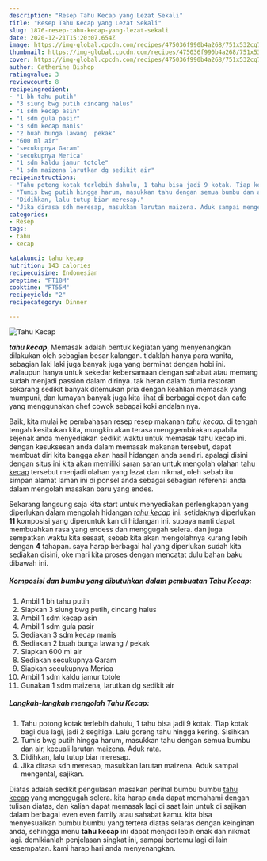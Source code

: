 ```yaml
---
description: "Resep Tahu Kecap yang Lezat Sekali"
title: "Resep Tahu Kecap yang Lezat Sekali"
slug: 1876-resep-tahu-kecap-yang-lezat-sekali
date: 2020-12-21T15:20:07.654Z
image: https://img-global.cpcdn.com/recipes/475036f990b4a268/751x532cq70/tahu-kecap-foto-resep-utama.jpg
thumbnail: https://img-global.cpcdn.com/recipes/475036f990b4a268/751x532cq70/tahu-kecap-foto-resep-utama.jpg
cover: https://img-global.cpcdn.com/recipes/475036f990b4a268/751x532cq70/tahu-kecap-foto-resep-utama.jpg
author: Catherine Bishop
ratingvalue: 3
reviewcount: 8
recipeingredient:
- "1 bh tahu putih"
- "3 siung bwg putih cincang halus"
- "1 sdm kecap asin"
- "1 sdm gula pasir"
- "3 sdm kecap manis"
- "2 buah bunga lawang  pekak"
- "600 ml air"
- "secukupnya Garam"
- "secukupnya Merica"
- "1 sdm kaldu jamur totole"
- "1 sdm maizena larutkan dg sedikit air"
recipeinstructions:
- "Tahu potong kotak terlebih dahulu, 1 tahu bisa jadi 9 kotak. Tiap kotak bagi dua lagi, jadi 2 segitiga. Lalu goreng tahu hingga kering. Sisihkan"
- "Tumis bwg putih hingga harum, masukkan tahu dengan semua bumbu dan air, kecuali larutan maizena. Aduk rata."
- "Didihkan, lalu tutup biar meresap."
- "Jika dirasa sdh meresap, masukkan larutan maizena. Aduk sampai mengental, sajikan."
categories:
- Resep
tags:
- tahu
- kecap

katakunci: tahu kecap 
nutrition: 143 calories
recipecuisine: Indonesian
preptime: "PT18M"
cooktime: "PT55M"
recipeyield: "2"
recipecategory: Dinner

---
```



![Tahu Kecap](https://img-global.cpcdn.com/recipes/475036f990b4a268/751x532cq70/tahu-kecap-foto-resep-utama.jpg)

<b><i>tahu kecap</i></b>, Memasak adalah bentuk kegiatan yang menyenangkan dilakukan oleh sebagian besar kalangan. tidaklah hanya para wanita, sebagian laki laki juga banyak juga yang berminat dengan hobi ini. walaupun hanya untuk sekedar kebersamaan dengan sahabat atau memang sudah menjadi passion dalam dirinya. tak heran dalam dunia restoran sekarang sedikit banyak ditemukan pria dengan keahlian memasak yang mumpuni, dan lumayan banyak juga kita lihat di berbagai depot dan cafe yang menggunakan chef cowok sebagai koki andalan nya.



Baik, kita mulai ke pembahasan resep resep makanan <i>tahu kecap</i>. di tengah tengah kesibukan kita, mungkin akan terasa menggembirakan apabila sejenak anda menyediakan sedikit waktu untuk memasak tahu kecap ini. dengan kesuksesan anda dalam memasak makanan tersebut, dapat membuat diri kita bangga akan hasil hidangan anda sendiri. apalagi disini dengan situs ini kita akan memiliki saran saran untuk mengolah olahan <u>tahu kecap</u> tersebut menjadi olahan yang lezat dan nikmat, oleh sebab itu simpan alamat laman ini di ponsel anda sebagai sebagian referensi anda dalam mengolah masakan baru yang endes.


Sekarang langsung saja kita start untuk menyediakan perlengkapan yang diperlukan dalam mengolah hidangan <u><i>tahu kecap</i></u> ini. setidaknya diperlukan <b>11</b> komposisi yang diperuntuk kan di hidangan ini. supaya nanti dapat membuahkan rasa yang endess dan menggugah selera. dan juga sempatkan waktu kita sesaat, sebab kita akan mengolahnya kurang lebih dengan <b>4</b> tahapan. saya harap berbagai hal yang diperlukan sudah kita sediakan disini, oke mari kita proses dengan mencatat dulu bahan baku dibawah ini.

<!--inarticleads1-->

##### Komposisi dan bumbu yang dibutuhkan dalam pembuatan Tahu Kecap:

1. Ambil 1 bh tahu putih
1. Siapkan 3 siung bwg putih, cincang halus
1. Ambil 1 sdm kecap asin
1. Ambil 1 sdm gula pasir
1. Sediakan 3 sdm kecap manis
1. Sediakan 2 buah bunga lawang / pekak
1. Siapkan 600 ml air
1. Sediakan secukupnya Garam
1. Siapkan secukupnya Merica
1. Ambil 1 sdm kaldu jamur totole
1. Gunakan 1 sdm maizena, larutkan dg sedikit air




<!--inarticleads2-->

##### Langkah-langkah mengolah Tahu Kecap:

1. Tahu potong kotak terlebih dahulu, 1 tahu bisa jadi 9 kotak. Tiap kotak bagi dua lagi, jadi 2 segitiga. Lalu goreng tahu hingga kering. Sisihkan
1. Tumis bwg putih hingga harum, masukkan tahu dengan semua bumbu dan air, kecuali larutan maizena. Aduk rata.
1. Didihkan, lalu tutup biar meresap.
1. Jika dirasa sdh meresap, masukkan larutan maizena. Aduk sampai mengental, sajikan.




Diatas adalah sedikit pengulasan masakan perihal bumbu bumbu <u>tahu kecap</u> yang menggugah selera. kita harap anda dapat memahami dengan tulisan diatas, dan kalian dapat memasak lagi di saat lain untuk di sajikan dalam berbagai even even family atau sahabat kamu. kita bisa menyesuaikan bumbu bumbu yang tertera diatas selaras dengan keinginan anda, sehingga menu <b>tahu kecap</b> ini dapat menjadi lebih enak dan nikmat lagi. demikianlah penjelasan singkat ini, sampai bertemu lagi di lain kesempatan. kami harap hari anda menyenangkan.
